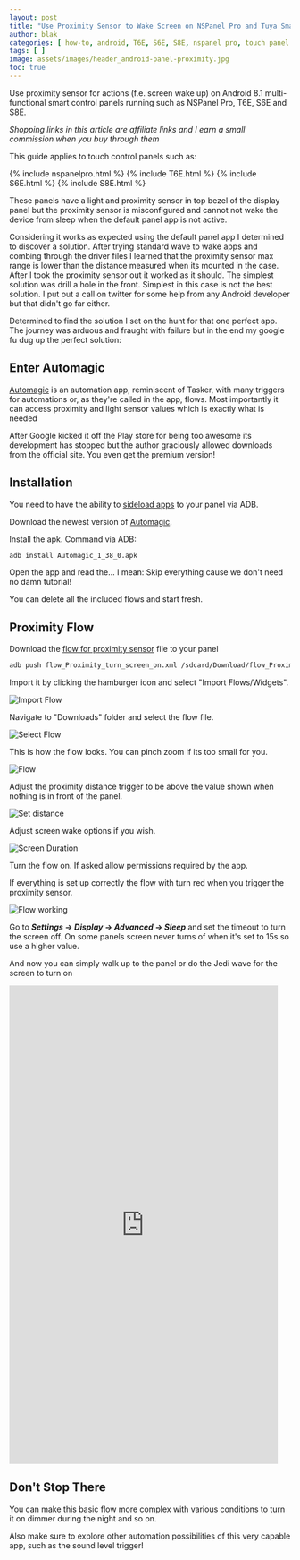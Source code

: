 ```yaml
---
layout: post
title: "Use Proximity Sensor to Wake Screen on NSPanel Pro and Tuya Smart Home Panels"
author: blak
categories: [ how-to, android, T6E, S6E, S8E, nspanel pro, touch panel ]
tags: [ ]
image: assets/images/header_android-panel-proximity.jpg
toc: true
---
```


Use proximity sensor for actions (f.e. screen wake up) on Android 8.1 multi-functional smart control panels running such as NSPanel Pro, T6E, S6E and S8E.

_Shopping links in this article are affiliate links and I earn a small commission when you buy through them_

This guide applies to touch control panels such as:

{% include nspanelpro.html %}
{% include T6E.html %}
{% include S6E.html %}
{% include S8E.html %}

These panels have a light and proximity sensor in top bezel of the display panel but the proximity sensor is misconfigured and cannot not wake the device from sleep when the default panel app is not active.

Considering it works as expected using the default panel app I determined to discover a solution. After trying standard wave to wake apps and combing through the driver files I learned that the proximity sensor max range is lower than the distance measured when its mounted in the case. After I took the proximity sensor out it worked as it should. The simplest solution was drill a hole in the front. Simplest in this case is not the best solution. I put out a call on twitter for some help from any Android developer but that didn't go far either.

Determined to find the solution I set on the hunt for that one perfect app. The journey was arduous and fraught with failure but in the end my google fu dug up the perfect solution:

## Enter Automagic

[Automagic](https://automagic4android.com/) is an automation app, reminiscent of Tasker, with many triggers for automations or, as they're called in the app, flows. Most importantly it can access proximity and light sensor values which is exactly what is needed

After Google kicked it off the Play store for being too awesome its development has stopped but the author graciously allowed downloads from the official site. You even get the premium version!

## Installation

You need to have the ability to [sideload apps](/android-panel-webview) to your panel via ADB.

Download the newest version of [Automagic](https://automagic4android.com/download_en.html).

Install the apk. Command via ADB:

```sh
adb install Automagic_1_38_0.apk
```

Open the app and read the... I mean: Skip everything cause we don't need no damn tutorial!

You can delete all the included flows and start fresh.

## Proximity Flow

Download the [flow for proximity sensor](/assets/files/flow_Proximity_turn_screen_on.xml) file to your panel

```sh
adb push flow_Proximity_turn_screen_on.xml /sdcard/Download/flow_Proximity_turn_screen_on.xml
```

Import it by clicking the hamburger icon and select "Import Flows/Widgets".

![Import Flow](/assets/images/android-panel-proximity/importflow.png)

Navigate to "Downloads" folder and select the flow file.

![Select Flow](/assets/images/android-panel-proximity/file.png)

This is how the flow looks. You can pinch zoom if its too small for you.

![Flow](/assets/images/android-panel-proximity/flow.png)

Adjust the proximity distance trigger to be above the value shown when nothing is in front of the panel.

![Set distance](/assets/images/android-panel-proximity/distance.png)

Adjust screen wake options if you wish.

![Screen Duration](/assets/images/android-panel-proximity/screen_duration.png)

Turn the flow on. If asked allow permissions required by the app.

If everything is set up correctly the flow with turn red when you trigger the proximity sensor.

![Flow working](/assets/images/android-panel-proximity/flowworking.png)

Go to ***Settings -> Display -> Advanced -> Sleep*** and set the timeout to turn the screen off. On some panels screen never turns of when it's set to 15s so use a higher value.

And now you can simply walk up to the panel or do the Jedi wave for the screen to turn on

<iframe width="481" height="855" src="https://www.youtube.com/embed/iYiBMFLbkaE" title="Wake on Proximity on Moes T6E and NSPanel Pro" frameborder="0" allow="accelerometer; autoplay; clipboard-write; encrypted-media; gyroscope; picture-in-picture" allowfullscreen></iframe>

## Don't Stop There

You can make this basic flow more complex with various conditions to turn it on dimmer during the night and so on.

Also make sure to explore other automation possibilities of this very capable app, such as the sound level trigger!

